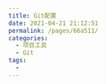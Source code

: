 ```yaml
---
title: Git配置
date: 2021-04-21 21:12:51
permalink: /pages/66a511/
categories:
  - 项目工具
  - Git
tags:
  -
---
```

<!--
 * @Author: 风铃
 * @Date: 2021-04-21 21:12:51
 * @Description:
-->
